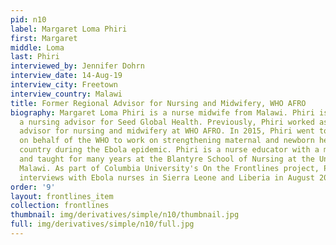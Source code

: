```yaml
---
pid: n10
label: Margaret Loma Phiri
first: Margaret
middle: Loma
last: Phiri
interviewed_by: Jennifer Dohrn
interview_date: 14-Aug-19
interview_city: Freetown
interview_country: Malawi
title: Former Regional Advisor for Nursing and Midwifery, WHO AFRO
biography: Margaret Loma Phiri is a nurse midwife from Malawi. Phiri is currently
  a nursing advisor for Seed Global Health. Previously, Phiri worked as a regional
  advisor for nursing and midwifery at WHO AFRO. In 2015, Phiri went to Sierra Leone
  on behalf of the WHO to work on strengthening maternal and newborn health in that
  country during the Ebola epidemic. Phiri is a nurse educator with a masters in education
  and taught for many years at the Blantyre School of Nursing at the University of
  Malawi. As part of Columbia University's On the Frontlines project, Phiri conducted
  interviews with Ebola nurses in Sierra Leone and Liberia in August 2019.
order: '9'
layout: frontlines_item
collection: frontlines
thumbnail: img/derivatives/simple/n10/thumbnail.jpg
full: img/derivatives/simple/n10/full.jpg
---
```

